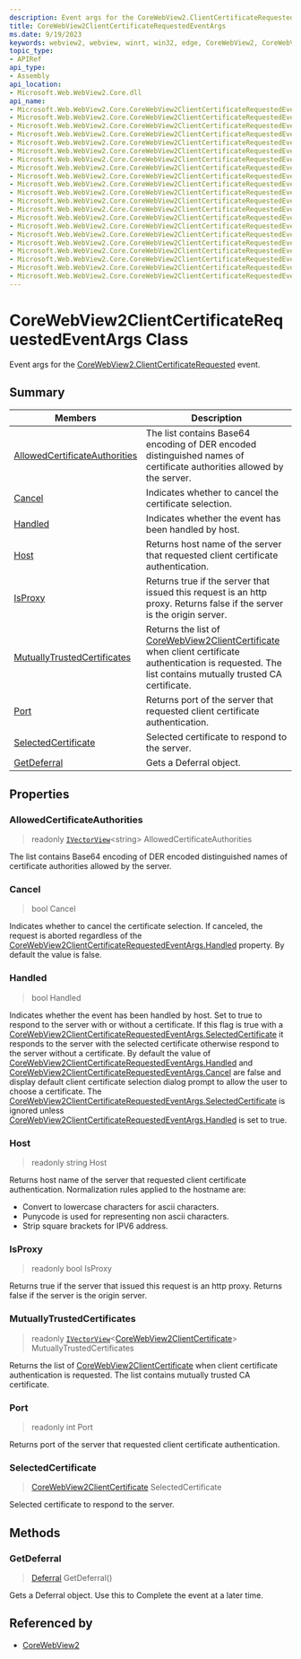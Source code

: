 ```yaml
---
description: Event args for the CoreWebView2.ClientCertificateRequested event.
title: CoreWebView2ClientCertificateRequestedEventArgs
ms.date: 9/19/2023
keywords: webview2, webview, winrt, win32, edge, CoreWebView2, CoreWebView2Controller, browser control, edge html, CoreWebView2ClientCertificateRequestedEventArgs
topic_type:
- APIRef
api_type:
- Assembly
api_location:
- Microsoft.Web.WebView2.Core.dll
api_name:
- Microsoft.Web.WebView2.Core.CoreWebView2ClientCertificateRequestedEventArgs
- Microsoft.Web.WebView2.Core.CoreWebView2ClientCertificateRequestedEventArgs.AllowedCertificateAuthorities
- Microsoft.Web.WebView2.Core.CoreWebView2ClientCertificateRequestedEventArgs.Cancel
- Microsoft.Web.WebView2.Core.CoreWebView2ClientCertificateRequestedEventArgs.Handled
- Microsoft.Web.WebView2.Core.CoreWebView2ClientCertificateRequestedEventArgs.Host
- Microsoft.Web.WebView2.Core.CoreWebView2ClientCertificateRequestedEventArgs.IsProxy
- Microsoft.Web.WebView2.Core.CoreWebView2ClientCertificateRequestedEventArgs.MutuallyTrustedCertificates
- Microsoft.Web.WebView2.Core.CoreWebView2ClientCertificateRequestedEventArgs.Port
- Microsoft.Web.WebView2.Core.CoreWebView2ClientCertificateRequestedEventArgs.SelectedCertificate
- Microsoft.Web.WebView2.Core.CoreWebView2ClientCertificateRequestedEventArgs.GetDeferral
- Microsoft.Web.WebView2.Core.CoreWebView2ClientCertificateRequestedEventArgs.get_AllowedCertificateAuthorities
- Microsoft.Web.WebView2.Core.CoreWebView2ClientCertificateRequestedEventArgs.get_Cancel
- Microsoft.Web.WebView2.Core.CoreWebView2ClientCertificateRequestedEventArgs.get_Handled
- Microsoft.Web.WebView2.Core.CoreWebView2ClientCertificateRequestedEventArgs.get_Host
- Microsoft.Web.WebView2.Core.CoreWebView2ClientCertificateRequestedEventArgs.get_IsProxy
- Microsoft.Web.WebView2.Core.CoreWebView2ClientCertificateRequestedEventArgs.get_MutuallyTrustedCertificates
- Microsoft.Web.WebView2.Core.CoreWebView2ClientCertificateRequestedEventArgs.get_Port
- Microsoft.Web.WebView2.Core.CoreWebView2ClientCertificateRequestedEventArgs.get_SelectedCertificate
- Microsoft.Web.WebView2.Core.CoreWebView2ClientCertificateRequestedEventArgs.put_Cancel
- Microsoft.Web.WebView2.Core.CoreWebView2ClientCertificateRequestedEventArgs.put_Handled
- Microsoft.Web.WebView2.Core.CoreWebView2ClientCertificateRequestedEventArgs.put_SelectedCertificate
---
```


# CoreWebView2ClientCertificateRequestedEventArgs Class



Event args for the [CoreWebView2.ClientCertificateRequested](corewebview2.md#clientcertificaterequested) event.

## Summary

Members|Description
--|--
[AllowedCertificateAuthorities](#allowedcertificateauthorities) | The list contains Base64 encoding of DER encoded distinguished names of certificate authorities allowed by the server.
[Cancel](#cancel) | Indicates whether to cancel the certificate selection.
[Handled](#handled) | Indicates whether the event has been handled by host.
[Host](#host) | Returns host name of the server that requested client certificate authentication.
[IsProxy](#isproxy) | Returns true if the server that issued this request is an http proxy. Returns false if the server is the origin server.
[MutuallyTrustedCertificates](#mutuallytrustedcertificates) | Returns the list of [CoreWebView2ClientCertificate](corewebview2clientcertificate.md) when client certificate authentication is requested. The list contains mutually trusted CA certificate.
[Port](#port) | Returns port of the server that requested client certificate authentication.
[SelectedCertificate](#selectedcertificate) | Selected certificate to respond to the server.
[GetDeferral](#getdeferral) | Gets a Deferral object.

## Properties

### AllowedCertificateAuthorities

> readonly  [`IVectorView`](/uwp/api/Windows.Foundation.Collections.IVectorView-1)&lt;string&gt; AllowedCertificateAuthorities

The list contains Base64 encoding of DER encoded distinguished names of certificate authorities allowed by the server.

### Cancel

>  bool Cancel

Indicates whether to cancel the certificate selection.
If canceled, the request is aborted regardless of the [CoreWebView2ClientCertificateRequestedEventArgs.Handled](corewebview2clientcertificaterequestedeventargs.md#handled) property. By default the value is false.

### Handled

>  bool Handled

Indicates whether the event has been handled by host.
Set to true to respond to the server with or without a certificate. If this flag is true with a [CoreWebView2ClientCertificateRequestedEventArgs.SelectedCertificate](corewebview2clientcertificaterequestedeventargs.md#selectedcertificate) it responds to the server with the selected certificate otherwise respond to the server without a certificate. By default the value of [CoreWebView2ClientCertificateRequestedEventArgs.Handled](corewebview2clientcertificaterequestedeventargs.md#handled) and [CoreWebView2ClientCertificateRequestedEventArgs.Cancel](corewebview2clientcertificaterequestedeventargs.md#cancel) are false and display default client certificate selection dialog prompt to allow the user to choose a certificate. The [CoreWebView2ClientCertificateRequestedEventArgs.SelectedCertificate](corewebview2clientcertificaterequestedeventargs.md#selectedcertificate) is ignored unless [CoreWebView2ClientCertificateRequestedEventArgs.Handled](corewebview2clientcertificaterequestedeventargs.md#handled) is set to true.

### Host

> readonly  string Host

Returns host name of the server that requested client certificate authentication.
Normalization rules applied to the hostname are:

- Convert to lowercase characters for ascii characters.
- Punycode is used for representing non ascii characters.
- Strip square brackets for IPV6 address.

### IsProxy

> readonly  bool IsProxy

Returns true if the server that issued this request is an http proxy. Returns false if the server is the origin server.

### MutuallyTrustedCertificates

> readonly  [`IVectorView`](/uwp/api/Windows.Foundation.Collections.IVectorView-1)&lt;[CoreWebView2ClientCertificate](corewebview2clientcertificate.md)&gt; MutuallyTrustedCertificates

Returns the list of [CoreWebView2ClientCertificate](corewebview2clientcertificate.md) when client certificate authentication is requested. The list contains mutually trusted CA certificate.

### Port

> readonly  int Port

Returns port of the server that requested client certificate authentication.

### SelectedCertificate

>  [CoreWebView2ClientCertificate](corewebview2clientcertificate.md) SelectedCertificate

Selected certificate to respond to the server.



## Methods

### GetDeferral

> [Deferral](/uwp/api/Windows.Foundation.Deferral) GetDeferral()

Gets a Deferral object.
Use this to Complete the event at a later time.






## Referenced by

- [CoreWebView2](corewebview2.md)
